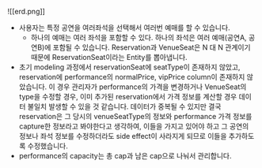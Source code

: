 
![[erd.png]]

- 사용자는 특정 공연을 여러좌석을 선택해서 여러번 예매를 할 수 있습니다.
    - 하나의 예매는 여러 좌석을 포함할 수 있다. 하나의 좌석은 여러 예매(공연A, 공연B)에 포함될 수 있습니다. Reservation과 VenueSeat은 N 대 N 관계이기 때문에 ReservationSeat이라는 Entity를 뽑아냅니다.
- 초기 modeling 과정에서 reservationSeat에 seatType이 존재하지 않았고, reservation에 performance의 normalPrice, vipPrice column이 존재하지 않았습니다. 이 경우 관리자가 performance의 가격을 변경하거나 VenueSeat의 type을 수정할 경우, 이미 추가된 reservation에서 가격 정보를 계산할 경우 데이터 불일치 발생할 수 있을 것 같습니다. 데이터가 중복될 수 있지만 결국 reservation은 그 당시의 venueSeatType의 정보와 performance 가격 정보를 capture한 정보라고 봐야한다고 생각하여, 이들을 가지고 있어야 하고 그 공연의 정보나 좌석 정보를 수정하더라도 side effect이 사라지게 되므로 이들을 추가하도록 수정했습니다.
- performance의 capacity는 총 cap과 남은 cap으로 나눠서 관리합니다. 